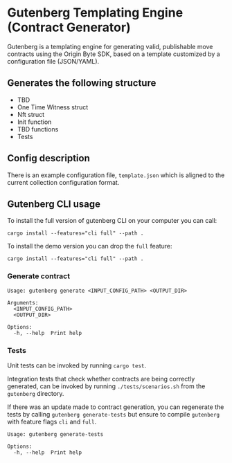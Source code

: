 # Gutenberg Templating Engine (Contract Generator)

Gutenberg is a templating engine for generating valid, publishable move contracts using the Origin Byte SDK, based on a template customized by a configuration file (JSON/YAML).

## Generates the following structure

- TBD
- One Time Witness struct
- Nft struct
- Init function
- TBD functions
- Tests

## Config description

There is an example configuration file, `template.json` which is aligned to the current collection configuration format.

## Gutenberg CLI usage

To install the full version of gutenberg CLI on your computer you can call:

```
cargo install --features="cli full" --path .
```

To install the demo version you can drop the `full` feature:

```
cargo install --features="cli full" --path .
```

### Generate contract

```
Usage: gutenberg generate <INPUT_CONFIG_PATH> <OUTPUT_DIR>

Arguments:
  <INPUT_CONFIG_PATH>
  <OUTPUT_DIR>

Options:
  -h, --help  Print help
```

### Tests

Unit tests can be invoked by running `cargo test`.

Integration tests that check whether contracts are being correctly generated, can be invoked by running `./tests/scenarios.sh` from the `gutenberg` directory.

If there was an update made to contract generation, you can regenerate the tests by calling `gutenberg generate-tests` but ensure to compile `gutenberg` with feature flags `cli` and `full`.

```
Usage: gutenberg generate-tests

Options:
  -h, --help  Print help
```

